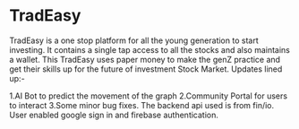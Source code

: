 # TradEasy

TradEasy is a one stop platform for all the young generation to start investing. It contains a single tap access to all the stocks and also maintains a wallet. This TradEasy uses paper money to make the genZ practice and get their skills up for the future of investment Stock Market. Updates lined up:-

  1.AI Bot to predict the movement of the graph
  2.Community Portal for users to interact
  3.Some minor bug fixes.
The backend api used is from fin/io. User enabled google sign in and firebase authentication.
